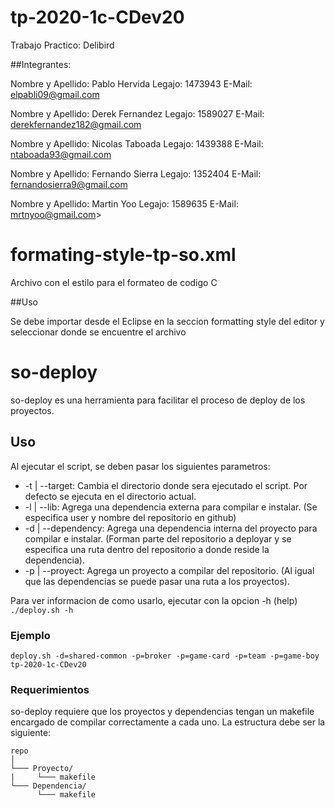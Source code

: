 # tp-2020-1c-CDev20

Trabajo Practico: Delibird

##Integrantes:

Nombre y Apellido: Pablo Hervida
Legajo: 1473943
E-Mail: elpabli09@gmail.com

Nombre y Apellido: Derek Fernandez
Legajo: 1589027
E-Mail: derekfernandez182@gmail.com

Nombre y Apellido: Nicolas Taboada
Legajo: 1439388
E-Mail: ntaboada93@gmail.com   

Nombre y Apellido: Fernando Sierra
Legajo: 1352404
E-Mail: fernandosierra9@gmail.com

Nombre y Apellido: Martin Yoo
Legajo: 1589635
E-Mail: mrtnyoo@gmail.com>


# formating-style-tp-so.xml

Archivo con el estilo para el formateo de codigo C

##Uso

Se debe importar desde el Eclipse en la seccion formatting style del editor y seleccionar donde se encuentre el archivo

# so-deploy

so-deploy es una herramienta para facilitar el proceso de deploy de los proyectos.

## Uso

Al ejecutar el script, se deben pasar los siguientes parametros:
* -t | --target: Cambia el directorio donde sera ejecutado el script. Por defecto se ejecuta en el directorio actual.
* -l | --lib: Agrega una dependencia externa para compilar e instalar. (Se especifica user y nombre del repositorio en github)
* -d | --dependency: Agrega una dependencia interna del proyecto para compilar e instalar. (Forman parte del repositorio a deployar y se especifica una ruta dentro del repositorio a donde reside la dependencia).
* -p | --proyect: Agrega un proyecto a compilar del repositorio. (Al igual que las dependencias se puede pasar una ruta a los proyectos).

Para ver informacion de como usarlo, ejecutar con la opcion -h (help) `./deploy.sh -h`

### Ejemplo

`deploy.sh -d=shared-common -p=broker -p=game-card -p=team -p=game-boy tp-2020-1c-CDev20`

### Requerimientos

so-deploy requiere que los proyectos y dependencias tengan un makefile encargado de compilar correctamente a cada uno.
La estructura debe ser la siguiente:

```
repo
│  
└─── Proyecto/  
|     └─── makefile  
└─── Dependencia/  
      └─── makefile
```
